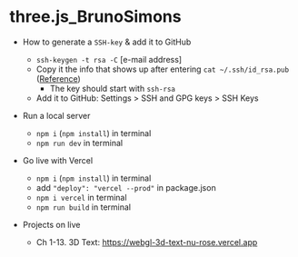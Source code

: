 # three.js_BrunoSimons

- How to generate a `SSH-key` & add it to GitHub
  * `ssh-keygen -t rsa -C` [e-mail address]
  * Copy it the info that shows up after entering `cat ~/.ssh/id_rsa.pub` ([Reference](https://www.techrepublic.com/article/how-to-view-your-ssh-keys-in-linux-macos-and-windows/))
    - The key should start with `ssh-rsa`
  * Add it to GitHub: Settings > SSH and GPG keys > SSH Keys

- Run a local server
  * `npm i` (`npm install`) in terminal
  * `npm run dev` in terminal

- Go live with Vercel
  * `npm i` (`npm install`) in terminal
  * add `"deploy": "vercel --prod"` in package.json
  * `npm i vercel` in terminal
  * `npm run build` in terminal

- Projects on live
  * Ch 1-13. 3D Text: https://webgl-3d-text-nu-rose.vercel.app  
